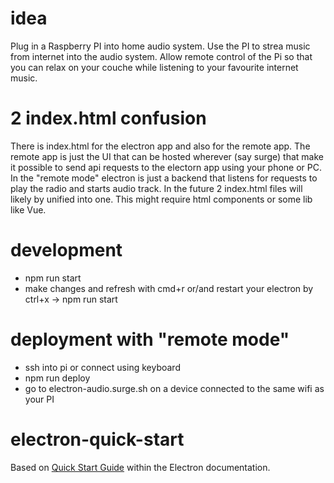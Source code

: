 # idea
Plug in a Raspberry PI into home audio system. Use the PI to strea music from internet into the audio system. Allow remote control of the Pi so that you can relax on your couche while listening to your favourite internet music.

# 2 index.html confusion
There is index.html for the electron app and also for the remote app.
The remote app is just the UI that can be hosted wherever (say surge) that make it possible to send api requests to the electorn app using your phone or PC.
In the "remote mode" electron is just a backend that listens for requests to play the radio and starts audio track.
In the future 2 index.html files will likely by unified into one. This might require html components or some lib like Vue.

# development
- npm run start
- make changes and refresh with cmd+r or/and restart your electron by ctrl+x -> npm run start

# deployment with "remote mode"
- ssh into pi or connect using keyboard
- npm run deploy
- go to electron-audio.surge.sh on a device connected to the same wifi as your PI

# electron-quick-start

Based on [Quick Start Guide](https://electronjs.org/docs/tutorial/quick-start) within the Electron documentation.
